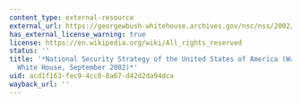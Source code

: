 ```yaml
---
content_type: external-resource
external_url: https://georgewbush-whitehouse.archives.gov/nsc/nss/2002/
has_external_license_warning: true
license: https://en.wikipedia.org/wiki/All_rights_reserved
status: ''
title: '*National Security Strategy of the United States of America (Washington D.C.:
  White House, September 2002)*'
uid: acd1f163-fec9-4cc0-8a67-d42d2da94dca
wayback_url: ''
---
```

